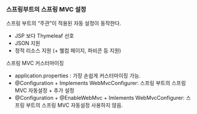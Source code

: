 
### 스프링부트의 스프링 MVC 설정

  
스프링 부트의 “주관”이 적용된 자동 설정이 동작한다.
- JSP 보다 Thymeleaf 선호
- JSON 지원
- 정적 리소스 지원 (+ 웰컴 페이지, 파비콘 등 지원)

스프링 MVC 커스터마이징
- application.properties : 가장 손쉽게 커스터마이징 가능.
- @Configuration + Implements WebMvcConfigurer: 스프링 부트의 스프링 MVC 자동설정 + 추가 설정
- @Configuration + @EnableWebMvc + Imlements WebMvcConfigurer: 스프링 부트의 스프링 MVC 자동설정 사용하지 않음.
